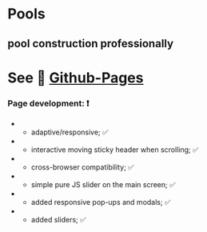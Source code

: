 # Pools

##  pool construction professionally

# See :link: [Github-Pages](https://maksym-rozhko.github.io/Pools/)
 
### Page development: :heavy_exclamation_mark: 
  * - adaptive/responsive; :white_check_mark:
  * - interactive moving sticky header when scrolling; :white_check_mark:
  * - cross-browser compatibility; :white_check_mark:
  * - simple pure JS slider on the main screen; :white_check_mark:
  * - added responsive pop-ups and modals; :white_check_mark:
  * - added sliders; :white_check_mark:
  


